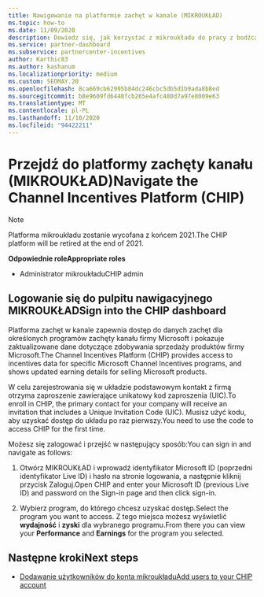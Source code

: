 ```yaml
---
title: Nawigowanie na platformie zachęt w kanale (MIKROUKŁAD)
ms.topic: how-to
ms.date: 11/09/2020
description: Dowiedz się, jak korzystać z mikroukładu do pracy z bodźcami.
ms.service: partner-dashboard
ms.subservice: partnercenter-incentives
author: Karthic83
ms.author: kashanum
ms.localizationpriority: medium
ms.custom: SEOMAY.20
ms.openlocfilehash: 8ca669cb62995b84dc246cbc5db5d1b9ada8b8ed
ms.sourcegitcommit: b8e9609fd6448fcb265e4afc480d7a97e8009e63
ms.translationtype: MT
ms.contentlocale: pl-PL
ms.lasthandoff: 11/10/2020
ms.locfileid: "94422211"
---
```

# <a name="navigate-the-channel-incentives-platform-chip"></a><span data-ttu-id="27790-103">Przejdź do platformy zachęty kanału (MIKROUKŁAD)</span><span class="sxs-lookup"><span data-stu-id="27790-103">Navigate the Channel Incentives Platform (CHIP)</span></span>

>[!NOTE]
><span data-ttu-id="27790-104">Platforma mikroukładu zostanie wycofana z końcem 2021.</span><span class="sxs-lookup"><span data-stu-id="27790-104">The CHIP platform will be retired at the end of 2021.</span></span>

<span data-ttu-id="27790-105">**Odpowiednie role**</span><span class="sxs-lookup"><span data-stu-id="27790-105">**Appropriate roles**</span></span>

- <span data-ttu-id="27790-106">Administrator mikroukładu</span><span class="sxs-lookup"><span data-stu-id="27790-106">CHIP admin</span></span>

## <a name="sign-into-the-chip-dashboard"></a><span data-ttu-id="27790-107">Logowanie się do pulpitu nawigacyjnego MIKROUKŁAD</span><span class="sxs-lookup"><span data-stu-id="27790-107">Sign into the CHIP dashboard</span></span>

<span data-ttu-id="27790-108">Platforma zachęt w kanale zapewnia dostęp do danych zachęt dla określonych programów zachęty kanału firmy Microsoft i pokazuje zaktualizowane dane dotyczące zdobywania sprzedaży produktów firmy Microsoft.</span><span class="sxs-lookup"><span data-stu-id="27790-108">The Channel Incentives Platform (CHIP) provides access to incentives data for specific Microsoft Channel Incentives programs, and shows updated earning details for selling Microsoft products.</span></span>

<span data-ttu-id="27790-109">W celu zarejestrowania się w układzie podstawowym kontakt z firmą otrzyma zaproszenie zawierające unikatowy kod zaproszenia (UIC).</span><span class="sxs-lookup"><span data-stu-id="27790-109">To enroll in CHIP, the primary contact for your company will receive an invitation that includes a Unique Invitation Code (UIC).</span></span> <span data-ttu-id="27790-110">Musisz użyć kodu, aby uzyskać dostęp do układu po raz pierwszy.</span><span class="sxs-lookup"><span data-stu-id="27790-110">You need to use the code to access CHIP for the first time.</span></span>


<span data-ttu-id="27790-111">Możesz się zalogować i przejść w następujący sposób:</span><span class="sxs-lookup"><span data-stu-id="27790-111">You can sign in and navigate as follows:</span></span>

1. <span data-ttu-id="27790-112">Otwórz MIKROUKŁAD i wprowadź identyfikator Microsoft ID (poprzedni identyfikator Live ID) i hasło na stronie logowania, a następnie kliknij przycisk Zaloguj.</span><span class="sxs-lookup"><span data-stu-id="27790-112">Open CHIP and enter your Microsoft ID (previous Live ID) and password on the Sign-in page and then click sign-in.</span></span>
 
1. <span data-ttu-id="27790-113">Wybierz program, do którego chcesz uzyskać dostęp.</span><span class="sxs-lookup"><span data-stu-id="27790-113">Select the program you want to access.</span></span>
<span data-ttu-id="27790-114">Z tego miejsca możesz wyświetlić **wydajność** i **zyski** dla wybranego programu.</span><span class="sxs-lookup"><span data-stu-id="27790-114">From there you can view your **Performance** and **Earnings** for the program you selected.</span></span> 

## <a name="next-steps"></a><span data-ttu-id="27790-115">Następne kroki</span><span class="sxs-lookup"><span data-stu-id="27790-115">Next steps</span></span>

- [<span data-ttu-id="27790-116">Dodawanie użytkowników do konta mikroukładu</span><span class="sxs-lookup"><span data-stu-id="27790-116">Add users to your CHIP account</span></span>](chip-users.md)